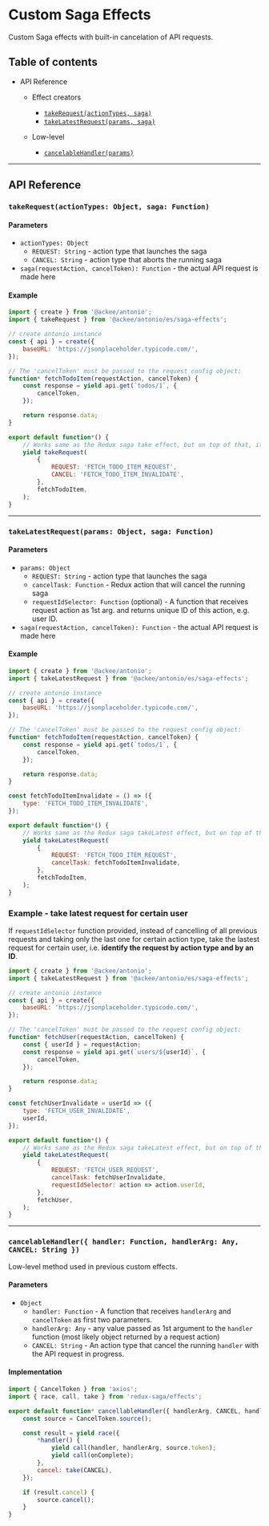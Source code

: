 # Custom Saga Effects

Custom Saga effects with built-in cancelation of API requests.

## Table of contents

-   API Reference

    -   Effect creators

        -   [`takeRequest(actionTypes, saga)`](#api-takeRequest)
        -   [`takeLatestRequest(params, saga)`](#api-takeLatestRequest)

    -   Low-level
        -   [`cancelableHandler(params)`](#api-cancelableHandler)

---

## <a name="api"></a>API Reference

### <a name="api-takeRequest"></a>`takeRequest(actionTypes: Object, saga: Function)`

#### Parameters

-   `actionTypes: Object`
    -   `REQUEST: String` - action type that launches the saga
    -   `CANCEL: String` - action type that aborts the running saga
-   `saga(requestAction, cancelToken): Function` - the actual API request is made here

#### Example

```js
import { create } from '@ackee/antonio';
import { takeRequest } from '@ackee/antonio/es/saga-effects';

// create antonio instance
const { api } = create({
    baseURL: 'https://jsonplaceholder.typicode.com/',
});

// The 'cancelToken' must be passed to the request config object:
function* fetchTodoItem(requestAction, cancelToken) {
    const response = yield api.get(`todos/1`, {
        cancelToken,
    });

    return response.data;
}

export default function*() {
    // Works same as the Redux saga take effect, but on top of that, it cancels the API request.
    yield takeRequest(
        {
            REQUEST: 'FETCH_TODO_ITEM_REQUEST',
            CANCEL: 'FETCH_TODO_ITEM_INVALIDATE',
        },
        fetchTodoItem,
    );
}
```

---

### <a name="api-takeLatestRequest"></a>`takeLatestRequest(params: Object, saga: Function)`

#### Parameters

-   `params: Object`
    -   `REQUEST: String` - action type that launches the saga
    -   `cancelTask: Function` - Redux action that will cancel the
        running saga
    -   `requestIdSelector: Function` (optional) - A function that receives request action as 1st arg. and returns unique ID of this action, e.g. user ID.
-   `saga(requestAction, cancelToken): Function` - the actual API request is made here

#### Example

```js
import { create } from '@ackee/antonio';
import { takeLatestRequest } from '@ackee/antonio/es/saga-effects';

// create antonio instance
const { api } = create({
    baseURL: 'https://jsonplaceholder.typicode.com/',
});

// The 'cancelToken' must be passed to the request config object:
function* fetchTodoItem(requestAction, cancelToken) {
    const response = yield api.get(`todos/1`, {
        cancelToken,
    });

    return response.data;
}

const fetchTodoItemInvalidate = () => ({
    type: 'FETCH_TODO_ITEM_INVALIDATE',
});

export default function*() {
    // Works same as the Redux saga takeLatest effect, but on top of that, it cancels the API request.
    yield takeLatestRequest(
        {
            REQUEST: 'FETCH_TODO_ITEM_REQUEST',
            cancelTask: fetchTodoItemInvalidate,
        },
        fetchTodoItem,
    );
}
```

### Example - take latest request for certain user

If `requestIdSelector` function provided, instead of cancelling of all previous requests and taking only the last one for certain action type, take the lastest request for certain user, i.e. **identify the request by action type and by an ID**.

```js
import { create } from '@ackee/antonio';
import { takeLatestRequest } from '@ackee/antonio/es/saga-effects';

// create antonio instance
const { api } = create({
    baseURL: 'https://jsonplaceholder.typicode.com/',
});

// The 'cancelToken' must be passed to the request config object:
function* fetchUser(requestAction, cancelToken) {
    const { userId } = requestAction;
    const response = yield api.get(`users/${userId}`, {
        cancelToken,
    });

    return response.data;
}

const fetchUserInvalidate = userId => ({
    type: 'FETCH_USER_INVALIDATE',
    userId,
});

export default function*() {
    // Works same as the Redux saga takeLatest effect, but on top of that, it cancels the API request.
    yield takeLatestRequest(
        {
            REQUEST: 'FETCH_USER_REQUEST',
            cancelTask: fetchUserInvalidate,
            requestIdSelector: action => action.userId,
        },
        fetchUser,
    );
}
```

---

### <a name="api-cancelableHandler"></a>`cancelableHandler({ handler: Function, handlerArg: Any, CANCEL: String })`

Low-level method used in previous custom effects.

#### Parameters

-   `Object`
    -   `handler: Function` - A function that receives `handlerArg` and `cancelToken` as first two parameters.
    -   `handlerArg: Any` - any value passed as 1st argument to the `handler` function (most likely object returned by a request action)
    -   `CANCEL: String` - An action type that cancel the running `handler` with the API request in progress.

#### Implementation

```js
import { CancelToken } from 'axios';
import { race, call, take } from 'redux-saga/effects';

export default function* cancellableHandler({ handlerArg, CANCEL, handler, onComplete }) {
    const source = CancelToken.source();

    const result = yield race({
        *handler() {
            yield call(handler, handlerArg, source.token);
            yield call(onComplete);
        },
        cancel: take(CANCEL),
    });

    if (result.cancel) {
        source.cancel();
    }
}
```
